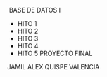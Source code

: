 ​ BASE DE DATOS I 

- HITO 1
- HITO 2
- HITO 3
- HITO 4
- HITO 5 PROYECTO FINAL
  
JAMIL ALEX QUISPE VALENCIA
